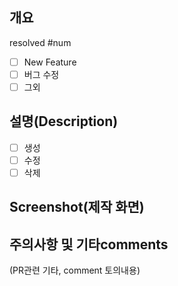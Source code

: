 ## 개요

resolved #num

- [ ] New Feature
- [ ] 버그 수정
- [ ] 그외

## 설명(Description)

- [ ] 생성
- [ ] 수정
- [ ] 삭제

## Screenshot(제작 화면)

## 주의사항 및 기타comments

(PR관련 기타, comment 토의내용)
